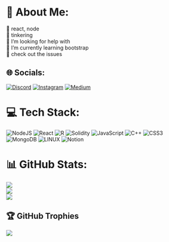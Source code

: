 # 💫 About Me:
🔭 react, node<br>👯 tinkering<br>🤝 I’m looking for help with<br>🌱 I’m currently learning bootstrap<br>💬 check out the issues<br>


## 🌐 Socials:
[![Discord](https://img.shields.io/badge/Discord-%237289DA.svg?logo=discord&logoColor=white)](https://discord.gg/varun___#9162) [![Instagram](https://img.shields.io/badge/Instagram-%23E4405F.svg?logo=Instagram&logoColor=white)](https://instagram.com/varungupta04) [![Medium](https://img.shields.io/badge/Medium-12100E?logo=medium&logoColor=white)](https://medium.com/@https://medium.com/@varungg) 

# 💻 Tech Stack:
![NodeJS](https://img.shields.io/badge/node.js-6DA55F?style=for-the-badge&logo=node.js&logoColor=white) ![React](https://img.shields.io/badge/react-%2320232a.svg?style=for-the-badge&logo=react&logoColor=%2361DAFB) ![R](https://img.shields.io/badge/r-%23276DC3.svg?style=for-the-badge&logo=r&logoColor=white) ![Solidity](https://img.shields.io/badge/Solidity-%23363636.svg?style=for-the-badge&logo=solidity&logoColor=white) ![JavaScript](https://img.shields.io/badge/javascript-%23323330.svg?style=for-the-badge&logo=javascript&logoColor=%23F7DF1E) ![C++](https://img.shields.io/badge/c++-%2300599C.svg?style=for-the-badge&logo=c%2B%2B&logoColor=white) ![CSS3](https://img.shields.io/badge/css3-%231572B6.svg?style=for-the-badge&logo=css3&logoColor=white) ![MongoDB](https://img.shields.io/badge/MongoDB-%234ea94b.svg?style=for-the-badge&logo=mongodb&logoColor=white) ![LINUX](https://img.shields.io/badge/Linux-FCC624?style=for-the-badge&logo=linux&logoColor=black) ![Notion](https://img.shields.io/badge/Notion-%23000000.svg?style=for-the-badge&logo=notion&logoColor=white)
# 📊 GitHub Stats:
![](https://github-readme-stats.vercel.app/api?username=varungupta04&theme=dracula&hide_border=true&include_all_commits=true&count_private=true)<br/>
![](https://github-readme-streak-stats.herokuapp.com/?user=varungupta04&theme=dracula&hide_border=true)<br/>
![](https://github-readme-stats.vercel.app/api/top-langs/?username=varungupta04&theme=dracula&hide_border=true&include_all_commits=true&count_private=true&layout=compact)

## 🏆 GitHub Trophies
![](https://github-profile-trophy.vercel.app/?username=varungupta04&theme=radical&no-frame=false&no-bg=true&margin-w=4)


